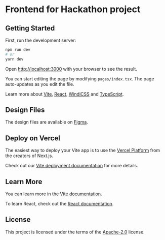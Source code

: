 # Frontend for Hackathon project

## Getting Started

First, run the development server:

```bash
npm run dev
# or
yarn dev
```

Open [http://localhost:3000](http://localhost:3000) with your browser to see the result.

You can start editing the page by modifying `pages/index.tsx`. The page auto-updates as you edit the file.

Learn more about [Vite](https://vitejs.dev/guide/), [React](https://reactjs.org/), [WindiCSS](https://windicss.org/guide/) and [TypeScript](https://www.typescriptlang.org/docs/).

## Design Files

The design files are available on [Figma](https://www.figma.com/file/dRQJ4CmVVfLNyqt1avGxri/Untitled?node-id=1%3A4).

## Deploy on Vercel

The easiest way to deploy your Vite app is to use the [Vercel Platform](https://vercel.com/new?utm_medium=default-template&filter=vite&utm_source=create-next-app&utm_campaign=create-next-app-readme) from the creators of Next.js.

Check out our [Vite deployment documentation](https://vitejs.dev/guide/static-deploy.html#vercel) for more details.

## Learn More

You can learn more in the [Vite documentation](https://vitejs.dev/).

To learn React, check out the [React documentation](https://reactjs.org/).

## License

This project is licensed under the terms of the [Apache-2.0](./LICENSE) license.
